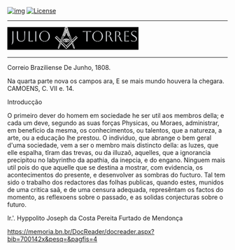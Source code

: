 <!-- ENTETE -->
[![img](https://img.shields.io/badge/Cycle%20de%20Vie-Édition-339999)](https://www.quebec.ca/gouv/politiques-orientations/vitrine-numeriqc/accompagnement-des-organismes-publics/demarche-conception-services-numeriques)
[![License](https://img.shields.io/badge/Licence-MIT-blue)](LICENSE)

---

<div>
    <a target="_blank" href="https://franc-maconnerie.ca">
      <img src="images/logo.png" alt="Julio Torres Freemasonry" width="300"/>
    </a>
</div>

--- 

<!-- FIN ENTETE -->

   
Correio Braziliense 
De Junho, 1808. 

Na quarta parte nova os campos ara, 
E se mais mundo houvera la chegara. 
    CAMOENS, C. VII e. 14. 

Introducção 

O primeiro dever do homem em sociedade he ser util aos membros della; e cada um deve, segundo as suas forças Physicas, ou Moraes, administrar, em beneficio da mesma, os conhecimentos, ou talentos, que a natureza, a arte, ou a educação lhe prestou. O individuo, que abrange o bem geral d'uma sociedade, vem a ser o membro mais distincto della: as luzes, que elle espalha, tîram das trevas, ou da illuzaõ, aquelles, que a ignorancia precipitou no labyrintho da apathia, da inepcia, e do engano. Ninguem mais util pois do que aquelle que se destina a mostrar, com evidencia, os acontecimentos do presente, e desenvolver as sombras do fucturo. Tal tem sido o trabalho dos redactores das folhas publicas, quando estes, munidos de uma critica saã, e de uma censura adequada, represêntam os factos do momento, as reflexoens sobre o passado, e as solidas conjecturas sobre o futuro. 
    
Ir.'. Hyppolito Joseph da Costa Pereita Furtado de Mendonça

https://memoria.bn.br/DocReader/docreader.aspx?bib=700142x&pesq=&pagfis=4
